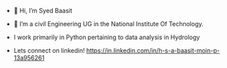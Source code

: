 - 👋 Hi, I’m Syed Baasit
- 👀 I’m a civil Engineering UG in the National Institute Of Technology.
- I work primarily in Python pertaining to data analysis in Hydrology

- Lets connect on linkedin! 
https://in.linkedin.com/in/h-s-a-baasit-moin-p-13a956261

<!---
syedbaasit/syedbaasit is a ✨ special ✨ repository because its `README.md` (this file) appears on your GitHub profile.
You can click the Preview link to take a look at your changes.
--->

